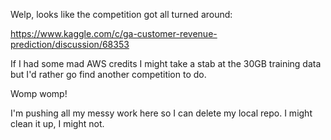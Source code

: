 Welp, looks like the competition got all turned around:

https://www.kaggle.com/c/ga-customer-revenue-prediction/discussion/68353

If I had some mad AWS credits I might take a stab at the 30GB training data but I'd rather go find another competition to do.

Womp womp!

I'm pushing all my messy work here so I can delete my local repo. I might clean it up, I might not.
